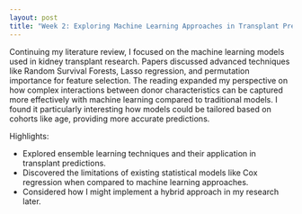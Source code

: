 ```yaml
---
layout: post
title: "Week 2: Exploring Machine Learning Approaches in Transplant Prediction Models"
---
```


Continuing my literature review, I focused on the machine learning models used in kidney transplant research. Papers discussed advanced techniques like Random Survival Forests, Lasso regression, and permutation importance for feature selection. The reading expanded my perspective on how complex interactions between donor characteristics can be captured more effectively with machine learning compared to traditional models. I found it particularly interesting how models could be tailored based on cohorts like age, providing more accurate predictions.

Highlights:
- Explored ensemble learning techniques and their application in transplant predictions.
- Discovered the limitations of existing statistical models like Cox regression when compared to machine learning approaches.
- Considered how I might implement a hybrid approach in my research later.

